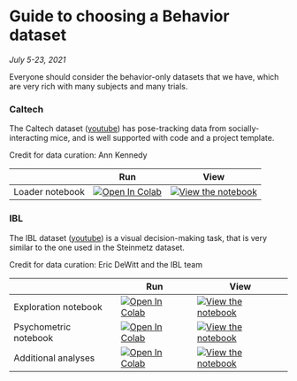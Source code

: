 # Guide to choosing a Behavior dataset

*July 5-23, 2021*

Everyone should consider the behavior-only datasets that we have, which are very rich with many subjects and many trials.

### Caltech

The Caltech dataset ([youtube](https://youtube.com/watch?v=tDmhmasjPeM)) has pose-tracking data from socially-interacting mice, and is well supported with code and a project template.

Credit for data curation: Ann Kennedy

|   | Run | View |
| - | --- | ---- |
| Loader notebook | [![Open In Colab](https://colab.research.google.com/assets/colab-badge.svg)](https://colab.research.google.com/github/NeuromatchAcademy/course-content/blob/master/projects/behavior/Loading_CalMS21_data.ipynb) | [![View the notebook](https://img.shields.io/badge/render-nbviewer-orange.svg)](https://nbviewer.jupyter.org/github/NeuromatchAcademy/course-content/blob/master/projects/behavior/Loading_CalMS21_data.ipynb?flush_cache=true) |

### IBL

The IBL dataset ([youtube](https://youtube.com/watch?v=NofrFH8FRZU)) is a visual decision-making task, that is very similar to the one used in the Steinmetz dataset.

Credit for data curation: Eric DeWitt and the IBL team

|   | Run | View |
| - | --- | ---- |
| Exploration notebook | [![Open In Colab](https://colab.research.google.com/assets/colab-badge.svg)](https://colab.research.google.com/github/int-brain-lab/nma-ibl/blob/master/01-Explore%20IBL%20behavior%20data%20pipeline.ipynb) | [![View the notebook](https://img.shields.io/badge/render-nbviewer-orange.svg)](https://nbviewer.jupyter.org/github/int-brain-lab/nma-ibl/blob/master/01-Explore%20IBL%20behavior%20data%20pipeline.ipynb?flush_cache=true) |
| Psychometric notebook | [![Open In Colab](https://colab.research.google.com/assets/colab-badge.svg)](https://colab.research.google.com/github/int-brain-lab/nma-ibl/blob/master/02-Plot%20Psychometric%20curve.ipynb) | [![View the notebook](https://img.shields.io/badge/render-nbviewer-orange.svg)](https://nbviewer.jupyter.org/github/int-brain-lab/nma-ibl/blob/master/02-Plot%20Psychometric%20curve.ipynb?flush_cache=true) |
| Additional analyses | [![Open In Colab](https://colab.research.google.com/assets/colab-badge.svg)](https://colab.research.google.com/github/int-brain-lab/nma-ibl/blob/master/03-Replication%20of%20paper%20figures.ipynb) | [![View the notebook](https://img.shields.io/badge/render-nbviewer-orange.svg)](https://nbviewer.jupyter.org/github/int-brain-lab/nma-ibl/blob/master/03-Replication%20of%20paper%20figures.ipynb?flush_cache=true) |
